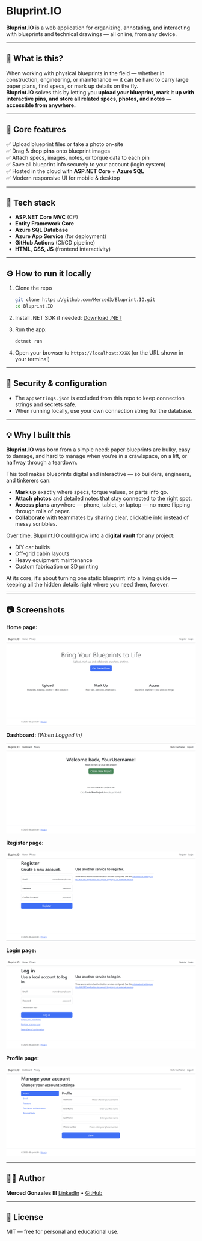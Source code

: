 # Bluprint.IO

**Bluprint.IO** is a web application for organizing, annotating, and interacting with blueprints and technical drawings — all online, from any device.

---

## 📌 What is this?

When working with physical blueprints in the field — whether in construction, engineering, or maintenance — it can be hard to carry large paper plans, find specs, or mark up details on the fly.  
**Bluprint.IO** solves this by letting you **upload your blueprint, mark it up with interactive pins, and store all related specs, photos, and notes — accessible from anywhere.**

---

## 🚀 Core features

✅ Upload blueprint files or take a photo on-site  
✅ Drag & drop **pins** onto blueprint images  
✅ Attach specs, images, notes, or torque data to each pin  
✅ Save all blueprint info securely to your account (login system)  
✅ Hosted in the cloud with **ASP.NET Core** + **Azure SQL**  
✅ Modern responsive UI for mobile & desktop

---

## 🧩 Tech stack

- **ASP.NET Core MVC** (C#)
- **Entity Framework Core**
- **Azure SQL Database**
- **Azure App Service** (for deployment)
- **GitHub Actions** (CI/CD pipeline)
- **HTML, CSS, JS** (frontend interactivity)

---

## ⚙️ How to run it locally

1. Clone the repo

    ```bash
    git clone https://github.com/Merced3/Bluprint.IO.git
    cd Bluprint.IO
    ```

2. Install .NET SDK if needed: [Download .NET](https://dotnet.microsoft.com/en-us/download)

3. Run the app:

    ```bash
    dotnet run
    ```

4. Open your browser to `https://localhost:XXXX` (or the URL shown in your terminal)

---

## 🔐 Security & configuration

- The `appsettings.json` is excluded from this repo to keep connection strings and secrets safe.
- When running locally, use your own connection string for the database.

---

## 💡 Why I built this

**Bluprint.IO** was born from a simple need: paper blueprints are bulky, easy to damage, and hard to manage when you’re in a crawlspace, on a lift, or halfway through a teardown.

This tool makes blueprints digital and interactive — so builders, engineers, and tinkerers can:

- **Mark up** exactly where specs, torque values, or parts info go.
- **Attach photos** and detailed notes that stay connected to the right spot.
- **Access plans** anywhere — phone, tablet, or laptop — no more flipping through rolls of paper.
- **Collaborate** with teammates by sharing clear, clickable info instead of messy scribbles.

Over time, Bluprint.IO could grow into a **digital vault** for any project:

- DIY car builds
- Off-grid cabin layouts
- Heavy equipment maintenance
- Custom fabrication or 3D printing

At its core, it’s about turning one static blueprint into a living guide — keeping all the hidden details right where you need them, forever.

---

## 📷 Screenshots

**Home page:**

![Home Page](assets/homepage.png)

**Dashboard:** *(When Logged in)*

![Dashboard Page](assets/dashboard-page.png)

**Register page:**

![Register Page](assets/register-page.png)

**Login page:**

![Login Page](assets/login-page.png)

**Profile page:**

![Login Page](assets/profile-page.png)

---

## 🧑‍💻 Author

**Merced Gonzales III**
[LinkedIn](https://www.linkedin.com/in/merced/) • [GitHub](https://github.com/Merced3)

---

## 📜 License

MIT — free for personal and educational use.
